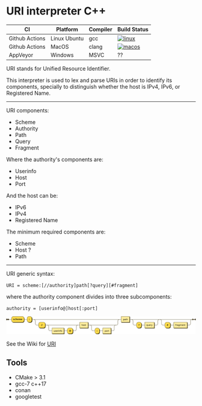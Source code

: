 # URI interpreter C++

|CI|Platform|Compiler|Build Status|
|---|---|---|---|
|Github Actions | Linux Ubuntu  | gcc     | [![linux](https://github.com/spjuanjoc/uri_interpreter_cpp/actions/workflows/linux.yml/badge.svg)](https://github.com/spjuanjoc/uri_interpreter_cpp/actions/workflows/linux.yml)   |
|Github Actions | MacOS         | clang   | [![macos](https://github.com/spjuanjoc/uri_interpreter_cpp/actions/workflows/macosx.yml/badge.svg)](https://github.com/spjuanjoc/uri_interpreter_cpp/actions/workflows/macosx.yml) |
|AppVeyor       | Windows       | MSVC    | ??|

URI stands for Unified Resource Identifier.

This interpreter is used to lex and parse URIs in order to
identify its components, specially to distinguish whether the host is 
IPv4, IPv6, or Registered Name.

---
URI components:
* Scheme
* Authority
* Path
* Query
* Fragment

Where the authority's components are:
* Userinfo
* Host
* Port

And the host can be:
* IPv6
* IPv4
* Registered Name

The minimum required components are:
* Scheme
* Host ?
* Path

---

URI generic syntax:

    URI = scheme:[//authority]path[?query][#fragment]

where the authority component divides into three subcomponents:

    authority = [userinfo@]host[:port]

![img](docs/images/1920px-URI_syntax_diagram.svg.png "URI syntax diagram")


See the Wiki for [URI](https://en.wikipedia.org/wiki/Uniform_Resource_Identifier)

## Tools 
* CMake > 3.1
* gcc-7 c++17
* conan
* googletest
